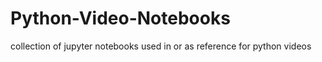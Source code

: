 # Python-Video-Notebooks

collection of jupyter notebooks used in or as reference for python videos

